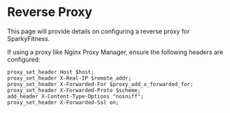 # Reverse Proxy

This page will provide details on configuring a reverse proxy for SparkyFitness.

If using a proxy like Nginx Proxy Manager, ensure the following headers are configured:

```nginx
proxy_set_header Host $host;
proxy_set_header X-Real-IP $remote_addr;
proxy_set_header X-Forwarded-For $proxy_add_x_forwarded_for;
proxy_set_header X-Forwarded-Proto $scheme;
add_header X-Content-Type-Options "nosniff";
proxy_set_header X-Forwarded-Ssl on;
```